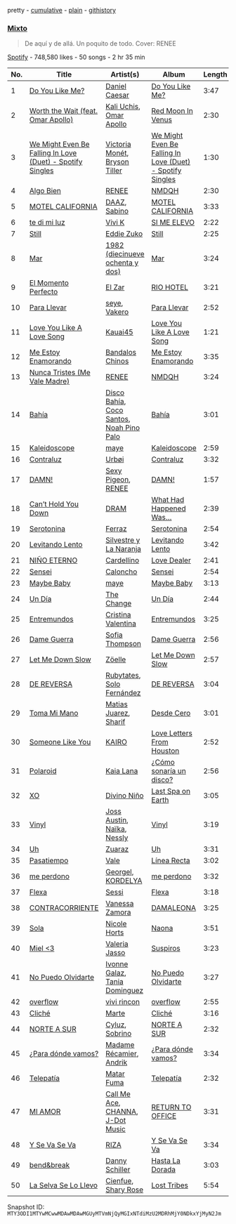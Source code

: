 pretty - [cumulative](/playlists/cumulative/37i9dQZF1DX7qRKBHjmYIE.md) - [plain](/playlists/plain/37i9dQZF1DX7qRKBHjmYIE) - [githistory](https://github.githistory.xyz/mackorone/spotify-playlist-archive/blob/main/playlists/plain/37i9dQZF1DX7qRKBHjmYIE)

### [Mixto](https://open.spotify.com/playlist/37i9dQZF1DX7qRKBHjmYIE)

> De aquí y de allá\. Un poquito de todo\. Cover: RENEE

[Spotify](https://open.spotify.com/user/spotify) - 748,580 likes - 50 songs - 2 hr 35 min

| No. | Title | Artist(s) | Album | Length |
|---|---|---|---|---|
| 1 | [Do You Like Me?](https://open.spotify.com/track/6q4yusLwjDYEcF6jXHdt7J) | [Daniel Caesar](https://open.spotify.com/artist/20wkVLutqVOYrc0kxFs7rA) | [Do You Like Me?](https://open.spotify.com/album/1Jlpz65a64XDxwAVjufFUG) | 3:47 |
| 2 | [Worth the Wait \(feat\. Omar Apollo\)](https://open.spotify.com/track/6V91Cctseyb8yz67YQMDw3) | [Kali Uchis](https://open.spotify.com/artist/1U1el3k54VvEUzo3ybLPlM), [Omar Apollo](https://open.spotify.com/artist/5FxD8fkQZ6KcsSYupDVoSO) | [Red Moon In Venus](https://open.spotify.com/album/5OZ44LaqZbpP3m9B3oT8br) | 2:30 |
| 3 | [We Might Even Be Falling In Love \(Duet\) \- Spotify Singles](https://open.spotify.com/track/0wOtc2nY3NOohp4xSwOyTN) | [Victoria Monét](https://open.spotify.com/artist/63XBtGSEZINSyXylZxEUbv), [Bryson Tiller](https://open.spotify.com/artist/2EMAnMvWE2eb56ToJVfCWs) | [We Might Even Be Falling In Love \(Duet\) \- Spotify Singles](https://open.spotify.com/album/05gJU1eQhBHXYUXrGSFBWG) | 1:30 |
| 4 | [Algo Bien](https://open.spotify.com/track/6k2HTT8CqCUWlEG7saWg0r) | [RENEE](https://open.spotify.com/artist/2pbO2XyPJGWz2s0OZeD4pR) | [NMDQH](https://open.spotify.com/album/7KYZNT0JZ9weEI9MOb8a7x) | 2:30 |
| 5 | [MOTEL CALIFORNIA](https://open.spotify.com/track/2YaAk5IAyTMk40RMqCPP87) | [DAAZ](https://open.spotify.com/artist/3EmNguRllf32GJRqIKnD0C), [Sabino](https://open.spotify.com/artist/0zgFL90nGTrH2iOMD8Vysy) | [MOTEL CALIFORNIA](https://open.spotify.com/album/2UASGQROe47zGr0SJRukjO) | 3:33 |
| 6 | [te di mi luz](https://open.spotify.com/track/66xdsJEW1KSeWi2rFmB7QF) | [Vivi K](https://open.spotify.com/artist/4WSOtiDdjEIvAAK6HqvdUg) | [SI ME ELEVO](https://open.spotify.com/album/5x1uFs84xX2MnzCaB7Uvkr) | 2:22 |
| 7 | [Still](https://open.spotify.com/track/7gSsxz2pwDARRVCJW1o6tR) | [Eddie Zuko](https://open.spotify.com/artist/4AxSQnOMPd42KI149MWsub) | [Still](https://open.spotify.com/album/73QwJc0tXAC3aRymPfphH3) | 2:25 |
| 8 | [Mar](https://open.spotify.com/track/36GdqHlWkFlj4rreFMcLnQ) | [1982 \(diecinueve ochenta y dos\)](https://open.spotify.com/artist/5TM0RQvmHVybWPQtQHoTd4) | [Mar](https://open.spotify.com/album/1H7m8mnXKA0nhGNBQWhdid) | 3:24 |
| 9 | [El Momento Perfecto](https://open.spotify.com/track/7LUepo06YjPnIoDVmiwYlJ) | [El Zar](https://open.spotify.com/artist/1cj1ov4uZ0Htsx9PWDpNvi) | [RIO HOTEL](https://open.spotify.com/album/39X3Jhsy9oT9XzgoUDs5P9) | 3:21 |
| 10 | [Para Llevar](https://open.spotify.com/track/3AhT5jxJpA6hVDgSgkrr3l) | [seye](https://open.spotify.com/artist/73KizolhbyyKC9d9xtK3VT), [Vakero](https://open.spotify.com/artist/5rlwbF5flU2JCmAzV5Obu0) | [Para Llevar](https://open.spotify.com/album/4WElfalmHN3xVtVcMJJxNW) | 2:52 |
| 11 | [Love You Like A Love Song](https://open.spotify.com/track/3Ge27Zxv9DLpYenWdoUyVJ) | [Kauai45](https://open.spotify.com/artist/01veRCzqGIkUMo7L5PyBAD) | [Love You Like A Love Song](https://open.spotify.com/album/52oyEMc0XE02mCIGFJ1bys) | 1:21 |
| 12 | [Me Estoy Enamorando](https://open.spotify.com/track/56IhOJAcMc28qxDqjmuwJC) | [Bandalos Chinos](https://open.spotify.com/artist/0wn2qDKzeFlhjRUtJAwJjp) | [Me Estoy Enamorando](https://open.spotify.com/album/290mTa3886xNkEyOVtC53k) | 3:35 |
| 13 | [Nunca Tristes \(Me Vale Madre\)](https://open.spotify.com/track/6VfjKPhMwcPJYTBgB3k7xo) | [RENEE](https://open.spotify.com/artist/2pbO2XyPJGWz2s0OZeD4pR) | [NMDQH](https://open.spotify.com/album/7KYZNT0JZ9weEI9MOb8a7x) | 3:24 |
| 14 | [Bahía](https://open.spotify.com/track/03qTulY2kLiHtDAPle9Kni) | [Disco Bahía](https://open.spotify.com/artist/31Wb354M8kymhMPAvwF7I4), [Coco Santos](https://open.spotify.com/artist/1RE9sQKBfhkaeNVSJ0q6Sg), [Noah Pino Palo](https://open.spotify.com/artist/5AxhSiFtedc06KsccxoC21) | [Bahía](https://open.spotify.com/album/7KzRg7ILqnaKK3XtxtgGp3) | 3:01 |
| 15 | [Kaleidoscope](https://open.spotify.com/track/0kJqmEL3UbprAkBSFBdZY4) | [maye](https://open.spotify.com/artist/5ti5FPHgtaSf15KcUisZMt) | [Kaleidoscope](https://open.spotify.com/album/79xNVQyhJnZpOZj6hrABvd) | 2:59 |
| 16 | [Contraluz](https://open.spotify.com/track/1sVBiZA6OMCQYAaryp5Gbe) | [Urbøi](https://open.spotify.com/artist/4THv7qQa82UNW5DTtEqNOy) | [Contraluz](https://open.spotify.com/album/3Gxm7cLKDllPSHUR1sEDyA) | 3:32 |
| 17 | [DAMN!](https://open.spotify.com/track/1uGCxUV2OJngJan7DKjGCo) | [Sexy Pigeon](https://open.spotify.com/artist/4gnQSPui3dzrkaFdf18P6U), [RENEE](https://open.spotify.com/artist/2pbO2XyPJGWz2s0OZeD4pR) | [DAMN!](https://open.spotify.com/album/6ISGikUMrS710I2NF5Ityr) | 1:57 |
| 18 | [Can’t Hold You Down](https://open.spotify.com/track/61dlOsLjABToOe5RzZ5Dqf) | [DRAM](https://open.spotify.com/artist/5M0lbkGluOPXLeFjApw8r8) | [What Had Happened Was…](https://open.spotify.com/album/0wDMdN0ayHzxKladaKwctq) | 2:39 |
| 19 | [Serotonina](https://open.spotify.com/track/0z6PsOx006lQADQl3gB5YC) | [Ferraz](https://open.spotify.com/artist/01VsXNrszWERedrdHgRVH2) | [Serotonina](https://open.spotify.com/album/6D6hmtCKwlBSD5gqxUUMiP) | 2:54 |
| 20 | [Levitando Lento](https://open.spotify.com/track/2uQRhJo29IQVKiUUmYLqTm) | [Silvestre y La Naranja](https://open.spotify.com/artist/1hE5imhaIrCEKoHLHW9aCO) | [Levitando Lento](https://open.spotify.com/album/35erxSQT8lds419FlnC6WP) | 3:42 |
| 21 | [NIÑO ETERNO](https://open.spotify.com/track/01QtjLgSh2PXid128hIWiB) | [Cardellino](https://open.spotify.com/artist/7HFja6X48hWE58m3pQnGV0) | [Love Dealer](https://open.spotify.com/album/04tuh57qYcWnXDzvjxBLHp) | 2:41 |
| 22 | [Sensei](https://open.spotify.com/track/2KZPFCkQWT7Wt6OS4bPaF6) | [Caloncho](https://open.spotify.com/artist/2z3KntXLyEF5Lvz1kpdBoA) | [Sensei](https://open.spotify.com/album/4UmvMCp8mznPpqY65qKz5X) | 2:54 |
| 23 | [Maybe Baby](https://open.spotify.com/track/2SAIOfbBGw6Vvt8sW3qkP2) | [maye](https://open.spotify.com/artist/5ti5FPHgtaSf15KcUisZMt) | [Maybe Baby](https://open.spotify.com/album/3Nv4qF7y94KVdKMXoBYW1B) | 3:13 |
| 24 | [Un Día](https://open.spotify.com/track/2g2VPxPZTKVr7Vzbi9KSF9) | [The Change](https://open.spotify.com/artist/0zIwbOKRX5V7rdUMsjX9dK) | [Un Día](https://open.spotify.com/album/0PW9vbpQvymPkiXvz8RycK) | 2:44 |
| 25 | [Entremundos](https://open.spotify.com/track/1usku2SDrwW0738LbRyGkk) | [Cristina Valentina](https://open.spotify.com/artist/3pC5RVO04pJTFcp5xxdXaV) | [Entremundos](https://open.spotify.com/album/5FOPdtLOMGEqGd47N3np4X) | 3:25 |
| 26 | [Dame Guerra](https://open.spotify.com/track/1gmfe3QPovAq7jvHXGwXEa) | [Sofia Thompson](https://open.spotify.com/artist/20OEbPt9V1o5T7jo1ZLGdK) | [Dame Guerra](https://open.spotify.com/album/0WczcRttRVj6UIoAO8HSnN) | 2:56 |
| 27 | [Let Me Down Slow](https://open.spotify.com/track/4cNEDhDs7WYKdYfEqQePVG) | [Zöelle](https://open.spotify.com/artist/4ejqWoCUdomzmXtgNJvXbl) | [Let Me Down Slow](https://open.spotify.com/album/7oTuz8OVNUqLSjRzjRubwz) | 2:57 |
| 28 | [DE REVERSA](https://open.spotify.com/track/0q6JxbQUTLb1MVE3ucpDFW) | [Rubytates](https://open.spotify.com/artist/2Mk7yrY8Dt93tvVhyxh8Zj), [Solo Fernández](https://open.spotify.com/artist/0bvP91QlkYvAFP71Cw6PkM) | [DE REVERSA](https://open.spotify.com/album/37gbLafAooDbpx7AqX9O2B) | 3:04 |
| 29 | [Toma Mi Mano](https://open.spotify.com/track/74LJQw9zLK4lzoM8XbMF5W) | [Matias Juarez](https://open.spotify.com/artist/0DTBJHXaPCzSHR5aa0ezZf), [Sharif](https://open.spotify.com/artist/5pIapcAHb6WV4fUjfQchMf) | [Desde Cero](https://open.spotify.com/album/0mu3YWwHifRp0U6Dd7ghgO) | 3:01 |
| 30 | [Someone Like You](https://open.spotify.com/track/4zWRy2rJL6sdy7k8XBq7lb) | [KAIRO](https://open.spotify.com/artist/74fcIBekHLf4hucCT3My0v) | [Love Letters From Houston](https://open.spotify.com/album/1i0V76TeMcJdy8G5jcMjkI) | 2:52 |
| 31 | [Polaroid](https://open.spotify.com/track/2FUsz4y7BNzWomZjvK9ebT) | [Kaia Lana](https://open.spotify.com/artist/2w1kIJBDjYnpHHVLiTn3FJ) | [¿Cómo sonaría un disco?](https://open.spotify.com/album/5ceNhJg1s3D5sm49J9kLHI) | 2:56 |
| 32 | [XO](https://open.spotify.com/track/7Hv1cgxfZs6pswYKvh0tDJ) | [Divino Niño](https://open.spotify.com/artist/2O2KJngZ80ZTK71HamDNYi) | [Last Spa on Earth](https://open.spotify.com/album/0Wcevqdyy01R4lGtAYoleB) | 3:05 |
| 33 | [Vinyl](https://open.spotify.com/track/0Ur2jPXAlhxF2mFEXn2HLi) | [Joss Austin](https://open.spotify.com/artist/2NKDYt1C1JET13SHsFYXbv), [Naïka](https://open.spotify.com/artist/4tk2WUKBOS9nKZj7bPQIXT), [Nessly](https://open.spotify.com/artist/6POMCYQE1sq1BJ8FnAvTA8) | [Vinyl](https://open.spotify.com/album/27C3SWGsHSMVuZr6hPYAIv) | 3:19 |
| 34 | [Uh](https://open.spotify.com/track/4O2kPvcDfNAJbCA2Lc8l3D) | [Zuaraz](https://open.spotify.com/artist/4TtZLRWNlqoLHQXJLIU8Ch) | [Uh](https://open.spotify.com/album/3L1yuiFJh0ylDphqb8JKFt) | 3:31 |
| 35 | [Pasatiempo](https://open.spotify.com/track/5Zc09qHPIIo4vJkYeCfixc) | [Vale](https://open.spotify.com/artist/22p8vOZwMABvl5qt2nZHWD) | [Línea Recta](https://open.spotify.com/album/19Gt3qUgfakD1rVw82iyzL) | 3:02 |
| 36 | [me perdono](https://open.spotify.com/track/0Srk7bCTje83WDSiknSXQy) | [Georgel](https://open.spotify.com/artist/0K8M0RUbeMZscUCj1Mb24j), [KORDELYA](https://open.spotify.com/artist/3JmbGjGpi55FRnjvjH9ljV) | [me perdono](https://open.spotify.com/album/4TR5qYz8iLFlQLy1NUDn1V) | 3:32 |
| 37 | [Flexa](https://open.spotify.com/track/7dHS8dBVEZc3xP7jfm7g6u) | [Sessi](https://open.spotify.com/artist/6aPCzcaD2zGsu387By8SZX) | [Flexa](https://open.spotify.com/album/4ap1rTmDR8Xubn6Crx0EbR) | 3:18 |
| 38 | [CONTRACORRIENTE](https://open.spotify.com/track/1hxyGrsOZYyJM2NvwtDDIE) | [Vanessa Zamora](https://open.spotify.com/artist/3IZxs4ZukiitIk8vkAPAxC) | [DAMALEONA](https://open.spotify.com/album/4CtZOAq6nHz4nw6vKqeSkL) | 3:25 |
| 39 | [Sola](https://open.spotify.com/track/3JqDfnSgtwbw8jiTEr4Zvf) | [Nicole Horts](https://open.spotify.com/artist/1PdyY069YiAkmKdnx6odux) | [Naona](https://open.spotify.com/album/2AnXB8xGLsYu3m0Wk1frHd) | 3:51 |
| 40 | [Miel <3](https://open.spotify.com/track/4DjuqRQQIBLkOz9S6MN28t) | [Valeria Jasso](https://open.spotify.com/artist/4JTbF9feswVonYL7fHSVCh) | [Suspiros](https://open.spotify.com/album/67kgDdEZm4L3H1O67WYLXg) | 3:23 |
| 41 | [No Puedo Olvidarte](https://open.spotify.com/track/1n6HUdzct5wsH4xUvPgwnF) | [Ivonne Galaz](https://open.spotify.com/artist/3YXGxdYldEXVVlCdCkFD5G), [Tania Dominguez](https://open.spotify.com/artist/1GijCBCaciNgWn7Z0HeZ7v) | [No Puedo Olvidarte](https://open.spotify.com/album/07zsPKA92ljSmL6X6jNE4Y) | 3:27 |
| 42 | [overflow](https://open.spotify.com/track/54Emsvj9A1qPH6zXOafruV) | [vivi rincon](https://open.spotify.com/artist/7G3PkBcNf57mBBK1qYA1iE) | [overflow](https://open.spotify.com/album/4Npxh394iWsnecaWncrvJU) | 2:55 |
| 43 | [Cliché](https://open.spotify.com/track/1IeIu8G0uzcrDKl2l6eg99) | [Marte](https://open.spotify.com/artist/3O2mT8DFtMzB6ptxFXdpHm) | [Cliché](https://open.spotify.com/album/7dcFO10Q12E0n1AAtv6c4E) | 3:16 |
| 44 | [NORTE A SUR](https://open.spotify.com/track/2ghoM5KMSQUOGW0VAVaTvF) | [Cyluz](https://open.spotify.com/artist/6B2ybhyaJT5yd7V5dMX8BQ), [Sobrino](https://open.spotify.com/artist/0vEEYg1cJscAAw4sekHSOf) | [NORTE A SUR](https://open.spotify.com/album/0Cfa8A3NCWF9pgPKZHbgOO) | 2:32 |
| 45 | [¿Para dónde vamos?](https://open.spotify.com/track/51Eock8moiROVuwifuovBF) | [Madame Récamier](https://open.spotify.com/artist/2rNCZVyZwtSaTI1HGj8LFD), [Andrik](https://open.spotify.com/artist/2EQprQtkdtAXyg6PsQl4Wp) | [¿Para dónde vamos?](https://open.spotify.com/album/66Juh4grDFoKjsWAoRbJLL) | 3:34 |
| 46 | [Telepatía](https://open.spotify.com/track/4YEUKmi4Er6HLPaq39d40E) | [Matar Fuma](https://open.spotify.com/artist/5QtJsmPyO7fPTh5wZzebTZ) | [Telepatía](https://open.spotify.com/album/69q7aG1EAc5SQrT7KAmEM1) | 2:32 |
| 47 | [MI AMOR](https://open.spotify.com/track/0pRRA68mFH6sIhLsenSit9) | [Call Me Ace](https://open.spotify.com/artist/4FKGHM8GGbuP6XIAUoNShM), [CHANNA](https://open.spotify.com/artist/0eWYvUXSchDSbrUvvNcPvp), [J\-Dot Music](https://open.spotify.com/artist/5zNLBBmJp8f1OWisLEIqXw) | [RETURN TO OFFICE](https://open.spotify.com/album/0CxeKUMjFYN38iZRDQbsSO) | 3:31 |
| 48 | [Y Se Va Se Va](https://open.spotify.com/track/41REIlLGInOYQpwcv9AH6x) | [RIZA](https://open.spotify.com/artist/710CMv31X4B1WF2nruibK1) | [Y Se Va Se Va](https://open.spotify.com/album/31dwAkGkz6VQGfe7KXlMr6) | 3:34 |
| 49 | [bend&break](https://open.spotify.com/track/5K3ULL04iSyZo0on8cBkHt) | [Danny Schiller](https://open.spotify.com/artist/6Jrjs10cg0Sf0uMzLjfraC) | [Hasta La Dorada](https://open.spotify.com/album/0A0Ez9RZ22c9NWW9pVm5d1) | 3:03 |
| 50 | [La Selva Se Lo Llevo](https://open.spotify.com/track/7HbliIqpMum8pNhGTB9hz0) | [Cienfue](https://open.spotify.com/artist/0hPQfsafhd7umQTz29DCiT), [Shary Rose](https://open.spotify.com/artist/0Fy1mYuGtX0RBAraYKsJId) | [Lost Tribes](https://open.spotify.com/album/4x6FWqKuw1ruzP8IcdiuFm) | 5:54 |

Snapshot ID: `MTY3ODI1MTYwMCwwMDAwMDAwMGUyMTVmNjQyMGIxNTdiMzU2MDRhMjY0NDkxYjMyN2Jm`
